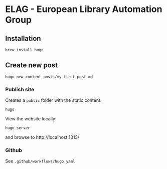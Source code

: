 # ELAG - European Library Automation Group

## Installation

```
brew install hugo
```

## Create new post

```
hugo new content posts/my-first-post.md
```

### Publish site

Creates a `public` folder with the static content.

```
hugo
```

View the website locally:

```
hugo server
```

and browse to http://localhost:1313/

### Github

See `.github/workflows/hugo.yaml`

